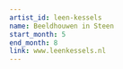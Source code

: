 ```yaml
---
artist_id: leen-kessels
name: Beeldhouwen in Steen
start_month: 5
end_month: 8
link: www.leenkessels.nl
---
```

